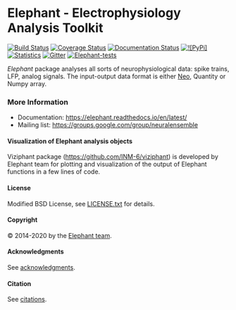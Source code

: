 # Elephant - Electrophysiology Analysis Toolkit

[![Build Status](https://travis-ci.org/NeuralEnsemble/elephant.svg?branch=master)](https://travis-ci.org/NeuralEnsemble/elephant)
[![Coverage Status](https://coveralls.io/repos/github/NeuralEnsemble/elephant/badge.svg?branch=master)](https://coveralls.io/github/NeuralEnsemble/elephant?branch=master)
[![Documentation Status](https://readthedocs.org/projects/elephant/badge/?version=latest)](https://elephant.readthedocs.io/en/latest/?badge=latest)
[![![PyPi]](https://img.shields.io/pypi/v/elephant)](https://pypi.org/project/elephant/)
[![Statistics](https://img.shields.io/pypi/dm/elephant)](https://seladb.github.io/StarTrack-js/#/preload?r=neuralensemble,elephant)
[![Gitter](https://badges.gitter.im/python-elephant/community.svg)](https://gitter.im/python-elephant/community?utm_source=badge&utm_medium=badge&utm_campaign=pr-badge)
[![Elephant-tests](https://github.com/INM-6/elephant/actions/workflows/CI_actions.yml/badge.svg)](https://github.com/INM-6/elephant/actions/workflows/CI_actions.yml)

*Elephant* package analyses all sorts of neurophysiological data:
spike trains, LFP, analog signals. The input-output data format is either
[Neo](https://github.com/NeuralEnsemble/python-neo), Quantity or Numpy array.


### More Information

* Documentation: https://elephant.readthedocs.io/en/latest/
* Mailing list: https://groups.google.com/group/neuralensemble


#### Visualization of Elephant analysis objects

Viziphant package (https://github.com/INM-6/viziphant) is developed by Elephant
team for plotting and visualization of the output of Elephant functions in a
few lines of code.


#### License
 
Modified BSD License, see [LICENSE.txt](LICENSE.txt) for details.


#### Copyright

:copyright: 2014-2020 by the [Elephant team](doc/authors.rst).


#### Acknowledgments

See [acknowledgments](doc/acknowledgments.rst).


#### Citation

See [citations](doc/citation.rst).

